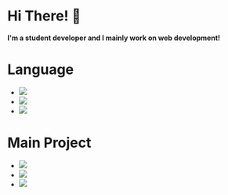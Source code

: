 # Hi There! 👋

**I'm a student developer and I mainly work on web development!**

# Language

- <img src="https://img.shields.io/badge/JavaScript-212529?style=for-the-badge&logo=JavaScript&logoColor=white">
- <img src="https://img.shields.io/badge/TypeScript-212529?style=for-the-badge&logo=TypeScript&logoColor=white">
- <img src="https://img.shields.io/badge/C++-212529?style=for-the-badge&logo=c%2B%2B&logoColor=white">

# Main Project

- <a href="https://github.com/TEAM-COPLE/OhWooHak"><img src="https://img.shields.io/badge/OhWooHak-212529?style=for-the-badge&logo=next.js&logoColor=white"></a>
- <a href="https://github.com/SourceH0325/P-MD"><img src="https://img.shields.io/badge/MINEDOCS-212529?style=for-the-badge&logo=next.js&logoColor=white"></a>
- <a href="https://github.com/SourceH0325/P-MSS)"><img src="https://img.shields.io/badg/P%2EMSS-212529?style=for-the-badge&logo=React&logoColor=white"></a>
